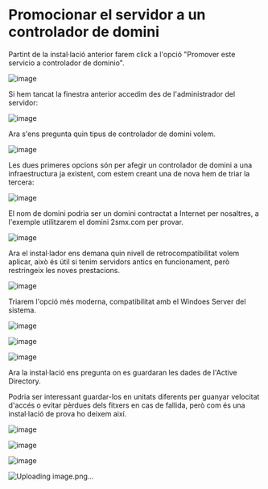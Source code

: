 # Promocionar el servidor a un controlador de domini

Partint de la instal·lació anterior farem click a l'opció "Promover este servicio a controlador de dominio". 

![image](https://github.com/XaSaFa/MP04/assets/110727546/7c0d08c4-f6e1-4e35-8052-aae706c36952)

Si hem tancat la finestra anterior accedim des de l'administrador del servidor:

![image](https://github.com/XaSaFa/MP04/assets/110727546/bcfa052c-4773-4dd0-8807-ac012eac8203)

Ara s'ens pregunta quin tipus de controlador de domini volem.

![image](https://github.com/XaSaFa/MP04/assets/110727546/975f2e88-01de-4cd1-836f-07e217eb6085)

Les dues primeres opcions són per afegir un controlador de domini a una infraestructura ja existent, com estem creant una de nova hem de triar la tercera:

![image](https://github.com/XaSaFa/MP04/assets/110727546/19806d78-a34e-49ac-85eb-575149c33b58)

El nom de domini podria ser un domini contractat a Internet per nosaltres, a l'exemple utilitzarem el domini 2smx.com per provar.

![image](https://github.com/XaSaFa/MP04/assets/110727546/0649952f-5d42-4e68-84ea-da1017790c92)

Ara el instal·lador ens demana quin nivell de retrocompatibilitat volem aplicar, això és útil si tenim servidors antics en funcionament, però restringeix les noves prestacions.

![image](https://github.com/XaSaFa/MP04/assets/110727546/6d136d54-7733-461c-8966-3572bd9d20fc)

Triarem l'opció més moderna, compatibilitat amb el Windoes Server del sistema.

![image](https://github.com/XaSaFa/MP04/assets/110727546/abf34f46-f6af-44e8-8b0d-d5cbcd46ff86)

![image](https://github.com/XaSaFa/MP04/assets/110727546/3f90083f-96c5-4f97-b671-bb057ab35aac)

![image](https://github.com/XaSaFa/MP04/assets/110727546/7b9db1ac-bb85-4635-8788-1c9e92bf2d7c)

Ara la instal·lació ens pregunta on es guardaran les dades de l'Active Directory.

Podria ser interessant guardar-los en unitats diferents per guanyar velocitat d'accés o evitar pèrdues dels fitxers en cas de fallida, però com és una instal·lació de prova ho deixem així.

![image](https://github.com/XaSaFa/MP04/assets/110727546/a6611725-e54d-4d1c-923b-655273ce01a1)

![image](https://github.com/XaSaFa/MP04/assets/110727546/0f838432-63d8-4a37-a4af-21cb04ac2bd6)

![image](https://github.com/XaSaFa/MP04/assets/110727546/cf037375-ecae-42c4-9d20-99356c16464c)

![Uploading image.png…]()
